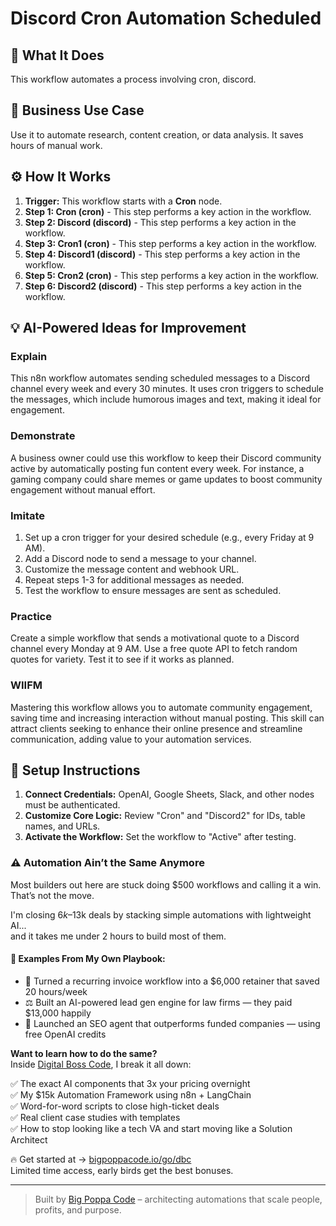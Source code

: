 # Discord Cron Automation Scheduled

## 🚀 What It Does
This workflow automates a process involving cron, discord.

## 💼 Business Use Case
Use it to automate research, content creation, or data analysis. It saves hours of manual work.

## ⚙️ How It Works
1.  **Trigger:** This workflow starts with a **Cron** node.
2. **Step 1: Cron (cron)** - This step performs a key action in the workflow.
3. **Step 2: Discord (discord)** - This step performs a key action in the workflow.
4. **Step 3: Cron1 (cron)** - This step performs a key action in the workflow.
5. **Step 4: Discord1 (discord)** - This step performs a key action in the workflow.
6. **Step 5: Cron2 (cron)** - This step performs a key action in the workflow.
7. **Step 6: Discord2 (discord)** - This step performs a key action in the workflow.

## 💡 AI-Powered Ideas for Improvement
### Explain
This n8n workflow automates sending scheduled messages to a Discord channel every week and every 30 minutes. It uses cron triggers to schedule the messages, which include humorous images and text, making it ideal for engagement.

### Demonstrate
A business owner could use this workflow to keep their Discord community active by automatically posting fun content every week. For instance, a gaming company could share memes or game updates to boost community engagement without manual effort.

### Imitate
1. Set up a cron trigger for your desired schedule (e.g., every Friday at 9 AM).
2. Add a Discord node to send a message to your channel.
3. Customize the message content and webhook URL.
4. Repeat steps 1-3 for additional messages as needed.
5. Test the workflow to ensure messages are sent as scheduled.

### Practice
Create a simple workflow that sends a motivational quote to a Discord channel every Monday at 9 AM. Use a free quote API to fetch random quotes for variety. Test it to see if it works as planned.

### WIIFM
Mastering this workflow allows you to automate community engagement, saving time and increasing interaction without manual posting. This skill can attract clients seeking to enhance their online presence and streamline communication, adding value to your automation services.

## 🔧 Setup Instructions
1. **Connect Credentials:** OpenAI, Google Sheets, Slack, and other nodes must be authenticated.
2. **Customize Core Logic:** Review "Cron" and "Discord2" for IDs, table names, and URLs.
3. **Activate the Workflow:** Set the workflow to "Active" after testing.

### ⚠️ Automation Ain’t the Same Anymore

Most builders out here are stuck doing $500 workflows and calling it a win.  
That’s not the move.  

I'm closing $6k–$13k deals by stacking simple automations with lightweight AI...  
and it takes me under 2 hours to build most of them.

#### 🧠 Examples From My Own Playbook:
- 🔁 Turned a recurring invoice workflow into a $6,000 retainer that saved 20 hours/week  
- ⚖️ Built an AI-powered lead gen engine for law firms — they paid $13,000 happily  
- 🚀 Launched an SEO agent that outperforms funded companies — using free OpenAI credits  

**Want to learn how to do the same?**  
Inside [Digital Boss Code](https://bigpoppacode.io/go/dbc), I break it all down:

✅ The exact AI components that 3x your pricing overnight  
✅ My $15k Automation Framework using n8n + LangChain  
✅ Word-for-word scripts to close high-ticket deals  
✅ Real client case studies with templates  
✅ How to stop looking like a tech VA and start moving like a Solution Architect  

🔥 Get started at → [bigpoppacode.io/go/dbc](https://bigpoppacode.io/go/dbc)  
Limited time access, early birds get the best bonuses.

---
> Built by [Big Poppa Code](https://bigpoppacode.io) – architecting automations that scale people, profits, and purpose.
